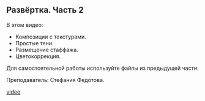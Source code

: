 ## Развёртка. Часть 2

В этом видео:

- Композиции с текстурами.
- Простые тени.
- Размещение стаффажа.
- Цветокоррекция.

Для самостоятельной работы используйте файлы из предыдущей части.

Преподаватель: Стефания Федотова.

[video](https://player.softculture.cc/embed/online/IPB/IPB_10.24.03_L3-2_Axo_P2)
